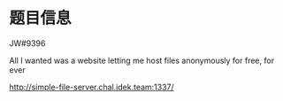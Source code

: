 # 题目信息

JW#9396

All I wanted was a website letting me host files anonymously for free, for ever

http://simple-file-server.chal.idek.team:1337/
